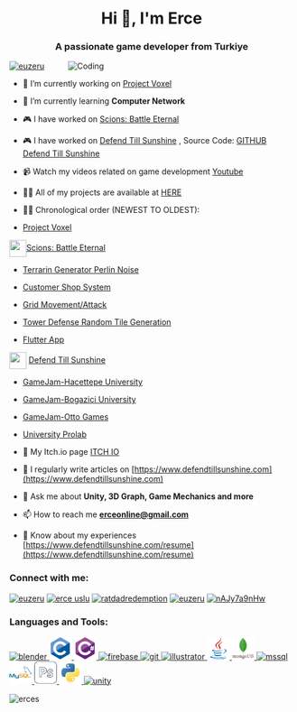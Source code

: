 <h1 align="center">Hi 👋, I'm Erce</h1>
<h3 align="center">A passionate game developer from Turkiye</h3>
<img align="right" alt="Coding" width="400" src="https://static.wixstatic.com/media/293782_0883431d15ad47b98802f94bd3375514~mv2.jpg/v1/crop/x_0,y_64,w_2250,h_2872/fill/w_593,h_756,al_c,q_85,usm_0.66_1.00_0.01,enc_auto/IMG_6138_edited.jpg">

<p align="left"> <a href="https://twitter.com/euzeru" target="blank"><img src="https://img.shields.io/twitter/follow/euzeru?logo=twitter&style=for-the-badge" alt="euzeru" /></a> </p>

- 🔭 I’m currently working on [Project Voxel](https://github.com/Erces/ProjectVoxel)

- 🌱 I’m currently learning **Computer Network**

- 🎮 I have worked on [Scions: Battle Eternal](https://store.steampowered.com/app/2198390/Scions_Battle_Eternal/)

- 🎮 I have worked on [Defend Till Sunshine](https://store.steampowered.com/app/1514090/Defend_Till_Sunshine/) , Source Code: [GITHUB Defend Till Sunshine](https://github.com/Erces/DefendTillSunshineDEMO)

- 📹 Watch my videos related on game development [Youtube](https://www.youtube.com/channel/UCvo7Y3RSpVoI-digPk6ez6A)

- 👨‍💻 All of my projects are available at [HERE](https://github.com/Erces?tab=repositories)

- 👨‍💻 Chronological order (NEWEST TO OLDEST):

- [Project Voxel](https://github.com/Erces/ProjectVoxel)

<img align="center" src="https://static.vecteezy.com/system/resources/previews/020/336/432/original/steam-logo-steam-icon-free-free-vector.jpg" height="30" width="30" />[Scions: Battle Eternal](https://github.com/Erces/Scions-Battle-Eternal)

- [Terrarin Generator Perlin Noise](https://github.com/Erces/GameMechanic-TerrainGeneratorPerlinNoise)

- [Customer Shop System](https://github.com/Erces/GameMechanic-CustomerWithDatabase)

- [Grid Movement/Attack](https://github.com/Erces/GameMechanic-GridMovement-Attack)

- [Tower Defense Random Tile Generation](https://github.com/Erces/TowerDefenseWithRandomTileGeneration)

- [Flutter App](https://github.com/Erces/Teach-2-me)

<img align="center" src="https://static.vecteezy.com/system/resources/previews/020/336/432/original/steam-logo-steam-icon-free-free-vector.jpg" height="30" width="30" /> [Defend Till Sunshine](https://github.com/Erces/DefendTillSunshineDEMO)

- [GameJam-Hacettepe University](https://github.com/Erces/GameJam-HacettepeUniversity)

- [GameJam-Bogazici University](https://github.com/Erces/GameJam-Bogazici-University)

- [GameJam-Otto Games](https://github.com/Erces/GameJam-OTTOGAMES)

- [University Prolab](https://github.com/Erces/University_Prolab)

- 📝 My Itch.io page [ITCH IO](https://euzeru.itch.io/)

- 📝 I regularly write articles on [https://www.defendtillsunshine.com](https://www.defendtillsunshine.com)

- 💬 Ask me about **Unity, 3D Graph, Game Mechanics and more**

- 📫 How to reach me **erceonline@gmail.com**

- 📄 Know about my experiences [https://www.defendtillsunshine.com/resume](https://www.defendtillsunshine.com/resume)

<h3 align="left">Connect with me:</h3>
<p align="left">
<a href="https://twitter.com/euzeru" target="blank"><img align="center" src="https://raw.githubusercontent.com/rahuldkjain/github-profile-readme-generator/master/src/images/icons/Social/twitter.svg" alt="euzeru" height="30" width="40" /></a>
<a href="https://linkedin.com/in/erce-uslu-085b131b7" target="blank"><img align="center" src="https://raw.githubusercontent.com/rahuldkjain/github-profile-readme-generator/master/src/images/icons/Social/linked-in-alt.svg" alt="erce uslu" height="30" width="40" /></a>
<a href="https://instagram.com/ratdadredemption" target="blank"><img align="center" src="https://raw.githubusercontent.com/rahuldkjain/github-profile-readme-generator/master/src/images/icons/Social/instagram.svg" alt="ratdadredemption" height="30" width="40" /></a>
<a href="https://www.youtube.com/channel/UCvo7Y3RSpVoI-digPk6ez6A" target="blank"><img align="center" src="https://raw.githubusercontent.com/rahuldkjain/github-profile-readme-generator/master/src/images/icons/Social/youtube.svg" alt="euzeru" height="30" width="40" /></a>
<a href="https://discord.gg/nAJy7a9nHw" target="blank"><img align="center" src="https://raw.githubusercontent.com/rahuldkjain/github-profile-readme-generator/master/src/images/icons/Social/discord.svg" alt="nAJy7a9nHw" height="30" width="40" /></a>
</p>

<h3 align="left">Languages and Tools:</h3>
<p align="left"> <a href="https://www.blender.org/" target="_blank" rel="noreferrer"> <img src="https://download.blender.org/branding/community/blender_community_badge_white.svg" alt="blender" width="40" height="40"/> </a> <a href="https://www.cprogramming.com/" target="_blank" rel="noreferrer"> <img src="https://raw.githubusercontent.com/devicons/devicon/master/icons/c/c-original.svg" alt="c" width="40" height="40"/> </a> <a href="https://www.w3schools.com/cs/" target="_blank" rel="noreferrer"> <img src="https://raw.githubusercontent.com/devicons/devicon/master/icons/csharp/csharp-original.svg" alt="csharp" width="40" height="40"/> </a> <a href="https://firebase.google.com/" target="_blank" rel="noreferrer"> <img src="https://www.vectorlogo.zone/logos/firebase/firebase-icon.svg" alt="firebase" width="40" height="40"/> </a> <a href="https://git-scm.com/" target="_blank" rel="noreferrer"> <img src="https://www.vectorlogo.zone/logos/git-scm/git-scm-icon.svg" alt="git" width="40" height="40"/> </a> <a href="https://www.adobe.com/in/products/illustrator.html" target="_blank" rel="noreferrer"> <img src="https://www.vectorlogo.zone/logos/adobe_illustrator/adobe_illustrator-icon.svg" alt="illustrator" width="40" height="40"/> </a> <a href="https://www.java.com" target="_blank" rel="noreferrer"> <img src="https://raw.githubusercontent.com/devicons/devicon/master/icons/java/java-original.svg" alt="java" width="40" height="40"/> </a> <a href="https://www.mongodb.com/" target="_blank" rel="noreferrer"> <img src="https://raw.githubusercontent.com/devicons/devicon/master/icons/mongodb/mongodb-original-wordmark.svg" alt="mongodb" width="40" height="40"/> </a> <a href="https://www.microsoft.com/en-us/sql-server" target="_blank" rel="noreferrer"> <img src="https://www.svgrepo.com/show/303229/microsoft-sql-server-logo.svg" alt="mssql" width="40" height="40"/> </a> <a href="https://www.mysql.com/" target="_blank" rel="noreferrer"> <img src="https://raw.githubusercontent.com/devicons/devicon/master/icons/mysql/mysql-original-wordmark.svg" alt="mysql" width="40" height="40"/> </a> <a href="https://www.photoshop.com/en" target="_blank" rel="noreferrer"> <img src="https://raw.githubusercontent.com/devicons/devicon/master/icons/photoshop/photoshop-line.svg" alt="photoshop" width="40" height="40"/> </a> <a href="https://www.python.org" target="_blank" rel="noreferrer"> <img src="https://raw.githubusercontent.com/devicons/devicon/master/icons/python/python-original.svg" alt="python" width="40" height="40"/> </a> <a href="https://unity.com/" target="_blank" rel="noreferrer"> <img src="https://www.vectorlogo.zone/logos/unity3d/unity3d-icon.svg" alt="unity" width="40" height="40"/> </a> </p>

<p><img align="center" src="https://github-readme-stats.vercel.app/api/top-langs?username=erces&show_icons=true&locale=en&layout=compact" alt="erces" /></p>
